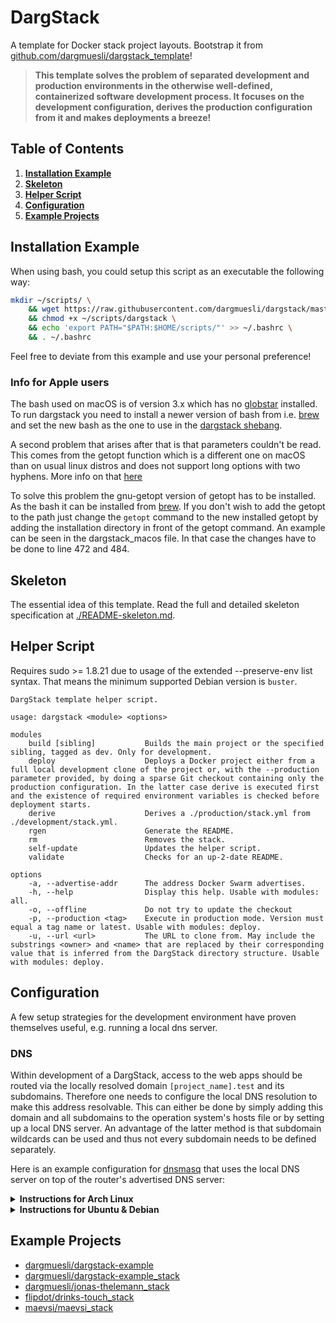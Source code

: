 # DargStack

A template for Docker stack project layouts.
Bootstrap it from [github.com/dargmuesli/dargstack_template](https://github.com/dargmuesli/dargstack_template)!

> **This template solves the problem of separated development and production environments in the otherwise well-defined, containerized software development process.
> It focuses on the development configuration, derives the production configuration from it and makes deployments a breeze!**


## Table of Contents

1. **[Installation Example](#installation-example)**
1. **[Skeleton](#skeleton)**
1. **[Helper Script](#helper-script)**
1. **[Configuration](#configuration)**
1. **[Example Projects](#example-projects)**


## Installation Example

When using bash, you could setup this script as an executable the following way:

```bash
mkdir ~/scripts/ \
    && wget https://raw.githubusercontent.com/dargmuesli/dargstack/master/src/dargstack -O ~/scripts/dargstack \
    && chmod +x ~/scripts/dargstack \
    && echo 'export PATH="$PATH:$HOME/scripts/"' >> ~/.bashrc \
    && . ~/.bashrc
```

Feel free to deviate from this example and use your personal preference!

### Info for Apple users

The bash used on macOS is of version 3.x which has no [globstar](https://www.gnu.org/software/bash/manual/html_node/The-Shopt-Builtin.html) installed.
To run dargstack you need to install a newer version of bash from i.e. [brew](https://brew.sh/) and set the new bash as the one to use in the [dargstack shebang](https://github.com/dargmuesli/dargstack/blob/master/src/dargstack#L1).

A second problem that arises after that is that parameters couldn't be read. 
This comes from the getopt function which is a different one on macOS than on usual linux distros and does not support long options with two hyphens. 
More info on that [here](https://en.wikipedia.org/wiki/Getopt#Extensions)

To solve this problem the gnu-getopt version of getopt has to be installed. 
As the bash it can be installed from [brew](https://formulae.brew.sh/formula/gnu-getopt#default). 
If you don't wish to add the getopt to the path just change the ```getopt``` command to the new installed getopt by adding the installation directory in front of the getopt command. 
An example can be seen in the dargstack_macos file. 
In that case the changes have to be done to line 472 and 484.


## Skeleton

The essential idea of this template.
Read the full and detailed skeleton specification at [./README-skeleton.md](./README-skeleton.md).


## Helper Script

Requires sudo >= 1.8.21 due to usage of the extended --preserve-env list syntax.
That means the minimum supported Debian version is `buster`.

```
DargStack template helper script.

usage: dargstack <module> <options>

modules
    build [sibling]           Builds the main project or the specified sibling, tagged as dev. Only for development.
    deploy                    Deploys a Docker project either from a full local development clone of the project or, with the --production parameter provided, by doing a sparse Git checkout containing only the production configuration. In the latter case derive is executed first and the existence of required environment variables is checked before deployment starts.
    derive                    Derives a ./production/stack.yml from ./development/stack.yml.
    rgen                      Generate the README.
    rm                        Removes the stack.
    self-update               Updates the helper script.
    validate                  Checks for an up-2-date README.

options
    -a, --advertise-addr      The address Docker Swarm advertises.
    -h, --help                Display this help. Usable with modules: all.
    -o, --offline             Do not try to update the checkout
    -p, --production <tag>    Execute in production mode. Version must equal a tag name or latest. Usable with modules: deploy.
    -u, --url <url>           The URL to clone from. May include the substrings <owner> and <name> that are replaced by their corresponding value that is inferred from the DargStack directory structure. Usable with modules: deploy.
```


## Configuration

A few setup strategies for the development environment have proven themselves useful, e.g. running a local dns server.


### DNS

Within development of a DargStack, access to the web apps should be routed via the locally resolved domain `[project_name].test` and its subdomains.
Therefore one needs to configure the local DNS resolution to make this address resolvable.
This can either be done by simply adding this domain and all subdomains to the operation system's hosts file or by setting up a local DNS server.
An advantage of the latter method is that subdomain wildcards can be used and thus not every subdomain needs to be defined separately.

Here is an example configuration for [dnsmasq](https://en.wikipedia.org/wiki/Dnsmasq) that uses the local DNS server on top of the router's advertised DNS server:

<details>
  <summary><b>Instructions for Arch Linux</b></summary>

  `/etc/dnsmasq.conf`
  ```env
  # Files to read resolv configuration from.
  conf-file=/etc/dnsmasq-openresolv.conf
  resolv-file=/etc/dnsmasq-resolv.conf

  # Limit to machine-wide requests.
  listen-address=::1,127.0.0.1

  # Wildcard DNS.
  address=/.test/127.0.0.1

  # Enable logging (systemctl status dnsmasq).
  #log-queries
  ```

  `/etc/NetworkManager/NetworkManager.conf`
  ```env
  [main]

  # Don't touch `/etc/resolv.conf`.
  rc-manager=resolvconf
  ```

  `/etc/resolvconf.conf`
  ```env
  # Limit to machine-wide requests.
  name_servers="::1 127.0.0.1"

  # Files to output resolv configuration to.
  dnsmasq_conf=/etc/dnsmasq-openresolv.conf
  dnsmasq_resolv=/etc/dnsmasq-resolv.conf
  ```

  Then run `sudo resolvconf -u`!
</details>

<details>
  <summary><b>Instructions for Ubuntu & Debian</b></summary>

  `/etc/dnsmasq.conf`
  ```env
  # Files to read resolv configuration from.
  resolv-file=/etc/resolvconf/resolv.conf.d/original

  # Limit to machine-wide requests.
  listen-address=::1,127.0.0.1

  # Wildcard DNS.
  address=/.test/127.0.0.1

  # Enable logging (systemctl status dnsmasq).
  #log-queries
  ```

  `/etc/NetworkManager/NetworkManager.conf`
  ```env
  [main]

  # Don't touch `/etc/resolv.conf`.
  rc-manager=resolvconf
  systemd-resolved=false # for Ubuntu and Debian
  ```

  `/etc/resolvconf/resolv.conf.d/head`
  ```env
  nameserver=::1
  nameserver=127.0.0.1
  ```

  ---

  If on [WSL](https://docs.microsoft.com/en-us/windows/wsl/install):

  `/etc/wsl.conf`
  ```env
  [network]
  generateResolvConf = false

  [boot]
  command="dpkg-reconfigure --frontend=noninteractive resolvconf && resolvconf -u && service docker start && service dnsmasq start && service resolvconf start"
  ```
</details>


## Example Projects

- [dargmuesli/dargstack-example](https://github.com/dargmuesli/dargstack-example/)
- [dargmuesli/dargstack-example_stack](https://github.com/dargmuesli/dargstack-example_stack/)
- [dargmuesli/jonas-thelemann_stack](https://github.com/dargmuesli/jonas-thelemann_stack/)
- [flipdot/drinks-touch_stack](https://github.com/flipdot/drinks-touch_stack/)
- [maevsi/maevsi_stack](https://github.com/maevsi/maevsi_stack/)
